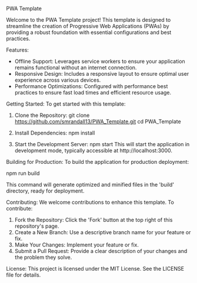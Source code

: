PWA Template

Welcome to the PWA Template project! This template is designed to streamline the creation of Progressive Web Applications (PWAs) by providing a robust foundation with essential configurations and best practices.

Features:
- Offline Support: Leverages service workers to ensure your application remains functional without an internet connection.
- Responsive Design: Includes a responsive layout to ensure optimal user experience across various devices.
- Performance Optimizations: Configured with performance best practices to ensure fast load times and efficient resource usage.

Getting Started:
To get started with this template:

1. Clone the Repository:
   git clone https://github.com/smrandall13/PWA_Template.git
   cd PWA_Template

2. Install Dependencies:
   npm install

3. Start the Development Server:
   npm start
   This will start the application in development mode, typically accessible at http://localhost:3000.

Building for Production:
To build the application for production deployment:

   npm run build

This command will generate optimized and minified files in the 'build' directory, ready for deployment.

Contributing:
We welcome contributions to enhance this template. To contribute:

1. Fork the Repository: Click the 'Fork' button at the top right of this repository's page.
2. Create a New Branch: Use a descriptive branch name for your feature or fix.
3. Make Your Changes: Implement your feature or fix.
4. Submit a Pull Request: Provide a clear description of your changes and the problem they solve.

License:
This project is licensed under the MIT License. See the LICENSE file for details.
